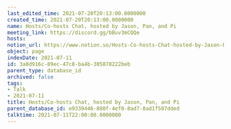 ```yaml
---
last_edited_time: 2021-07-20T20:13:00.0000000
created_time: 2021-07-20T20:13:00.0000000
name: Hosts/Co-hosts Chat, hosted by Jason, Pan, and Pi
meeting_link: https://discord.gg/bBuv3mCQQe
hosts: 
notion_url: https://www.notion.so/Hosts-Co-hosts-Chat-hosted-by-Jason-Pan-and-Pi-3a8d916c89ec47c8ba4b305878222beb
object: page
indexDate: 2021-07-11
id: 3a8d916c-89ec-47c8-ba4b-305878222beb
parent_type: database_id
archived: false
tags:
- Talk
- 2021-07-11
title: Hosts/Co-hosts Chat, hosted by Jason, Pan, and Pi
parent_database_id: e9339446-880f-4ef0-8ad7-8ad1f507dded
talktime: 2021-07-11T22:00:00.0000000
---
```





